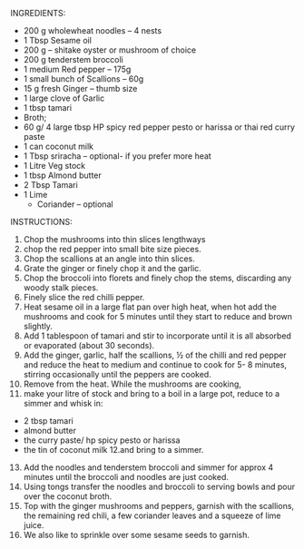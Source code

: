 INGREDIENTS:
 
  * 200 g wholewheat noodles – 4 nests
  * 1 Tbsp Sesame oil
  * 200 g – shitake oyster or mushroom of choice
  * 200 g tenderstem broccoli
  * 1 medium Red pepper – 175g
  * 1 small bunch of Scallions – 60g
  * 15 g fresh Ginger – thumb size
  * 1 large clove of Garlic
  * 1 tbsp tamari  
* Broth;
 * 60 g/ 4 large tbsp HP spicy red pepper pesto or harissa or thai red curry paste
 * 1 can coconut milk
 * 1 Tbsp sriracha – optional- if you prefer more heat
 * 1 Litre Veg stock
 * 1 tbsp Almond butter
 * 2 Tbsp Tamari
 * 1 Lime
   * Coriander – optional


INSTRUCTIONS:
 
1. Chop the mushrooms into thin slices lengthways
2. chop the red pepper into small bite size pieces.
3. Chop the scallions at an angle into thin slices.
4. Grate the ginger or finely chop it and the garlic.
5. Chop the broccoli into florets and finely chop the stems, discarding any woody stalk pieces. 
6. Finely slice the red chilli pepper.
7. Heat sesame oil in a large flat pan over high heat,  when hot add the mushrooms and cook for 5 minutes until they start to reduce and brown slightly.
8. Add 1 tablespoon of tamari and stir to incorporate until it is all absorbed or evaporated (about 30 seconds).
9. Add the ginger, garlic, half the scallions, ½ of the chilli and red pepper and reduce the heat to medium and continue to cook for 5- 8 minutes,
   stirring occasionally until the peppers are cooked.
10.  Remove from the heat.
   While the mushrooms are cooking,
11. make your litre of stock and bring to a boil in a large pot, reduce to a simmer and whisk in:
  * 2 tbsp tamari
  * almond butter
  * the curry paste/ hp spicy pesto or harissa
  * the tin of coconut milk
12.and bring to a simmer.
13. Add the noodles and tenderstem broccoli and simmer for approx 4 minutes until the broccoli and noodles are just cooked.
14. Using tongs transfer the noodles and broccoli to serving bowls and pour over the coconut broth.
15. Top with the ginger mushrooms and peppers, garnish with the scallions, the remaining red chili, a few coriander leaves and a squeeze of lime juice.
16. We also like to sprinkle over some sesame seeds to garnish.

